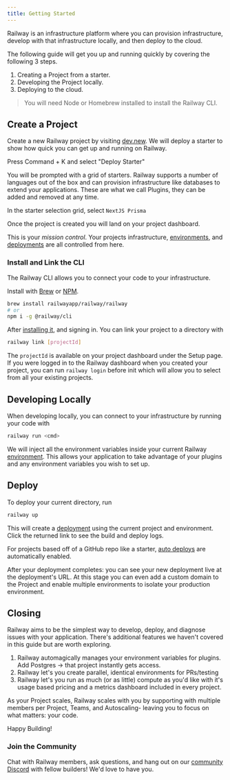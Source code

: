 ```yaml
---
title: Getting Started
---
```


Railway is an infrastructure platform where you can provision infrastructure,
develop with that infrastructure locally, and then deploy to the cloud.

The following guide will get you up and running quickly by covering the following
3 steps. 

1. Creating a Project from a starter.
2. Developing the Project locally.
3. Deploying to the cloud.

> You will need Node or Homebrew installed to install the Railway CLI.

## Create a Project

Create a new Railway project by visiting [dev.new](https://dev.new). We will deploy a starter to show how quick you can get up and running on Railway.

Press Command + K and select "Deploy Starter"


You will be prompted with a grid of starters. Railway supports a number of languages out of the box and can provision infrastructure like databases to extend your applications. These are what we call Plugins, they can be added and removed at any time.

In the starter selection grid, select `NextJS Prisma`


Once the project is created you will land on your project dashboard. 

This is your _mission control_. Your projects infrastructure, [environments](develop/environments), and [deployments](deploy/railway-up) are all
controlled from here.

### Install and Link the CLI

The Railway CLI allows you to connect your code to your infrastructure. 

Install with [Brew](https://brew.sh) or [NPM](https://www.npmjs.com/package/@railway/cli).

```bash
brew install railwayapp/railway/railway
# or
npm i -g @railway/cli
```


After [installing it](develop/cli#install), and signing in. You can link your project to a directory
with

```bash
railway link [projectId]
```

The `projectId` is available on your project dashboard under the Setup page. If you were logged in to
the Railway dashboard when you created your project, you can run `railway login`
before init which will allow you to select from all your existing projects.

## Developing Locally

When developing locally, you can connect to your infrastructure by running your
code with

```bash
railway run <cmd>
```

We will inject all the environment variables inside your current Railway
[environment](develop/environments). This allows your application to take advantage of your plugins and any environment variables you wish to set up.

## Deploy

To deploy your current directory, run

```bash
railway up
```

This will create a [deployment](deploy/railway-up) using the current project and
environment. Click the returned link to see the build and deploy logs.

For projects based off of a GitHub repo like a starter, [auto deploys](deploy/github-triggers) are automatically enabled.

After your deployment completes: you can see your new deployment live at the deployment's URL. At this stage you can even add a custom domain to the Project and enable multiple environments to isolate your production environment.

## Closing

Railway aims to be the simplest way to develop, deploy, and diagnose issues with your application. There's additional features we haven't covered in this guide but are worth exploring.

1. Railway automagically manages your environment variables for plugins. Add Postgres -> that project instantly gets access.
3. Railway let's you create parallel, identical environments for PRs/testing
4. Railway let's you run as much (or as little) compute as you'd like with it's usage based pricing and a metrics dashboard included in every project.

As your Project scales, Railway scales with you by supporting with multiple members per Project, Teams, and Autoscaling- leaving you to focus on what matters: your code.

Happy Building!

### Join the Community

Chat with Railway members, ask questions, and hang out on our [community Discord](https://discord.gg/xAm2w6g) with fellow builders! We'd love to have you.